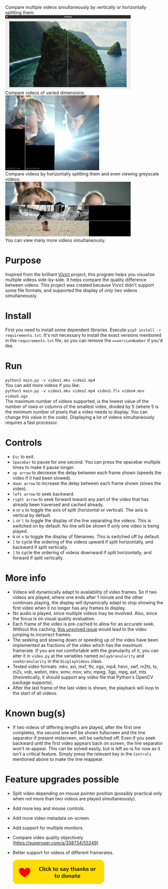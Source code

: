 Compare multiple videos simultaneously by vertically or horizontally splitting them:  
![Alt text](gallery/verticalSplit.png?raw=true "Compare multiple videos simultaneously by vertically splitting them")  
Compare videos of varied dimensions:  
![Alt text](gallery/differentSizes.png?raw=true "Compare videos of varied dimensions")  
Compare videos by horizontally splitting them and even viewing greyscale videos:  
![Alt text](gallery/greyHorizontalVaried.png?raw=true "Compare videos by horizontally splitting them and even viewing greyscale videos")  
You can view many more videos simultaneously.  
  
# Purpose
Inspired from the brilliant [Vivict](https://github.com/vivictorg/vivict) project, this program helps you visualize multiple videos side-by-side. It helps compare the quality difference between videos. This project was created because Vivict didn't support some file formats, and supported the display of only two videos simultaneously.
  
# Install
First you need to install some dependent libraries. Execute `pip3 install -r requirements.txt`. It's not necessary to install the exact versions mentioned in the `requirements.txt` file, so you can remove the `==versionNumber` if you'd like.
  
# Run
`python3 main.py -v video1.mkv video2.mp4`    
You can add more videos if you like:  
`python3 main.py -v video1.mkv video2.mp4 video3.flv video4.mov video5.ogx`    
The maximum number of videos supported, is the lowest value of the number of rows or columns of the smallest video, divided by 5 (where 5 is the minimum number of pixels that a video needs to display. You can change this value in the code). Displaying a lot of videos simultaneously requires a fast processor.
  
# Controls
* `Esc` to exit.
* `Spacebar` to pause for one second. You can press the spacebar multiple times to make it pause longer.
* `up arrow` to decrease the delay between each frame shown (speeds the video if it had been slowed). 
* `down arrow` to increase the delay between each frame shown (slows the video).
* `left arrow` to seek backward.
* `right arrow` to seek forward toward any part of the video that has already been traversed and cached already.
* `A` or `a` to toggle the axis of split (horizontal or vertical). The axis is vertical by default.
* `L` or `l` to toggle the display of the line separating the videos. This is switched on by default. No line will be shown if only one video is being played.
* `N` or `n` to toggle the display of filenames. This is switched off by default.
* `[` to cycle the ordering of the videos upward if split horizontally, and backward if split vertically.
* `]` to cycle the ordering of videos downward if split horizontally, and forward if split vertically.
    
# More info
* Videos will dynamically adapt to availability of video frames. So if two videos are played, where one ends after 1 minute and the other continues playing, the display will dynamically adapt to stop showing the first video when it no longer has any frames to display.
* No audio is played, since multiple videos may be involved. Also, since the focus is on visual quality evaluation.
* Each frame of the video is pre-cached to allow for an accurate seek. Without this caching, [this unsolved issue](https://github.com/opencv/opencv/issues/9053) would lead to the video jumping to incorrect frames.  
* The seeking and slowing down or speeding up of the video have been implemented as fractions of the video which has the maximum framerate. If you are not comfortable with the granularity of it, you can alter it in `video.py` at the variables named `delayGranularity` and `seekGranularity` in the `DisplayVideos` class.
* Tested video formats: mkv, avi, mxf, flv, ogx, mp4, hevc, swf, m2ts, ts, m2v, vob, webm, mkv, wmv, mov, wtv, mpeg, 3gp, mpg, asf, mts (theoretically, it should support any video file that Python's OpenCV package supports).
* After the last frame of the last video is shown, the playback will loop to the start of all videos.
  
# Known bug(s)
* If two videos of differing lengths are played, after the first one completes, the second one will be shown fullscreen and the line separator if present midscreen, will be switched off. Even if you seek backward until the first video appears back on screen, the line separator won't re-appear. This can be solved easily, but is left as-is for now as it isn't a critical feature. Simply press the relevant key in the `Controls` mentioned above to make the line reappear.

# Feature upgrades possible 
* Split video depending on mouse pointer position (possibly practical only when not more than two videos are played simultaneously). 
* Add more key and mouse controls.
* Add more video metadata on-screen.
* Add support for multiple monitors.
* Compare video quality objectively (https://superuser.com/a/338734/55249).
* Better support for videos of different framerates.

    
  [![Donate](https://raw.githubusercontent.com/nav9/VCF_contacts_merger/main/gallery/thankYouDonateButton.png)](https://nrecursions.blogspot.com/2020/08/saying-thank-you.html)  
